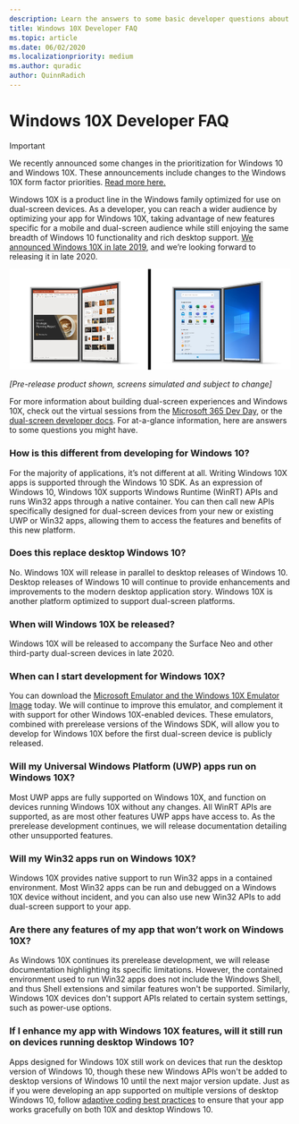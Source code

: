 ```yaml
---
description: Learn the answers to some basic developer questions about Windows 10X.
title: Windows 10X Developer FAQ
ms.topic: article
ms.date: 06/02/2020
ms.localizationpriority: medium
ms.author: quradic
author: QuinnRadich
---
```


# Windows 10X Developer FAQ

> [!IMPORTANT]
> We recently announced some changes in the prioritization for Windows 10 and Windows 10X.
> These announcements include changes to the Windows 10X form factor priorities. [Read more here.](https://blogs.windows.com/windowsexperience/2020/05/04/accelerating-innovation-in-windows-10-to-meet-customers-where-they-are/)

Windows 10X is a product line in the Windows family optimized for use on dual-screen devices. As a developer, you can reach a wider audience by optimizing your app for Windows 10X, taking advantage of new features specific for a mobile and dual-screen audience while still enjoying the same breadth of Windows 10 functionality and rich desktop support. [We announced Windows 10X in late 2019](https://blogs.windows.com/windowsexperience/2019/10/02/introducing-windows-10x-enabling-dual-screen-pcs-in-2020/#6qxkItE2XMPu24uw.97), and we’re looking forward to releasing it in late 2020.

![Devices running Windows 10x](images/windows-10x-devices.png)
 
*[Pre-release product shown, screens simulated and subject to change]*

For more information about building dual-screen experiences and Windows 10X, check out the virtual sessions from the [Microsoft 365 Dev Day](https://developer.microsoft.com/microsoft-365/virtual-events), or the [dual-screen developer docs](/dual-screen/). For at-a-glance information, here are answers to some questions you might have.

### How is this different from developing for Windows 10?

For the majority of applications, it’s not different at all. Writing Windows 10X apps is supported through the Windows 10 SDK. As an expression of Windows 10, Windows 10X supports Windows Runtime (WinRT) APIs and runs Win32 apps through a native container. You can then call new APIs specifically designed for dual-screen devices from your new or existing UWP or Win32 apps, allowing them to access the features and benefits of this new platform.

### Does this replace desktop Windows 10?

No. Windows 10X will release in parallel to desktop releases of Windows 10. Desktop releases of Windows 10 will continue to provide enhancements and improvements to the modern desktop application story. Windows 10X is another platform optimized to support dual-screen platforms.

### When will Windows 10X be released?

Windows 10X will be released to accompany the Surface Neo and other third-party dual-screen devices in late 2020.

### When can I start development for Windows 10X?

You can download the [Microsoft Emulator and the Windows 10X Emulator Image](/dual-screen/windows/get-dev-tools) today. We will continue to improve this emulator, and complement it with support for other Windows 10X-enabled devices. These emulators, combined with prerelease versions of the Windows SDK, will allow you to develop for Windows 10X before the first dual-screen device is publicly released.

### Will my Universal Windows Platform (UWP) apps run on Windows 10X?

Most UWP apps are fully supported on Windows 10X, and function on devices running Windows 10X without any changes. All WinRT APIs are supported, as are most other features UWP apps have access to. As the prerelease development continues, we will release documentation detailing other unsupported features.

### Will my Win32 apps run on Windows 10X?

Windows 10X provides native support to run Win32 apps in a contained environment. Most Win32 apps can be run and debugged on a Windows 10X device without incident, and you can also use new Win32 APIs to add dual-screen support to your app.

### Are there any features of my app that won’t work on Windows 10X?

As Windows 10X continues its prerelease development, we will release documentation highlighting its specific limitations. However, the contained environment used to run Win32 apps does not include the Windows Shell, and thus Shell extensions and similar features won't be supported. Similarly, Windows 10X devices don't support APIs related to certain system settings, such as power-use options.

### If I enhance my app with Windows 10X features, will it still run on devices running desktop Windows 10?

Apps designed for Windows 10X still work on devices that run the desktop version of Windows 10, though these new Windows APIs won't be added to desktop versions of Windows 10 until the next major version update. Just as if you were developing an app supported on multiple versions of desktop Windows 10, follow [adaptive coding best practices](/windows/uwp/debug-test-perf/version-adaptive-code) to ensure that your app works gracefully on both 10X and desktop Windows 10.

